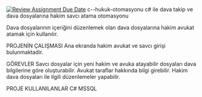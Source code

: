 [![Review Assignment Due Date](https://classroom.github.com/assets/deadline-readme-button-24ddc0f5d75046c5622901739e7c5dd533143b0c8e959d652212380cedb1ea36.svg)](https://classroom.github.com/a/QA5O9x4M)
c--hukuk-otomasyonu
c# ile dava takip ve dava dosyalarına hakim savcı atama otomasyonu
<title> Projenin Amacı</title>
 Dava dosyalarının içeriğini düzenlemek olan dava dosyalarına hakim avukat atamak için kullanılır.

PROJENİN ÇALIŞMASI Ana ekranda hakim avukat ve savcı girişi bulunmaktadir.

GÖREVLER Savcı dosyalar için yeni hakim ve avuka atayabilir dosyaları dava bilgilerine göre oluşturabilir. Avukat taraflar hakkında bilgi girebilir. Hakim dava dosyaları ile ilgili düzenlemeler yapabilir.

PROJE KULLANILANLAR C# MSSQL
<img>
